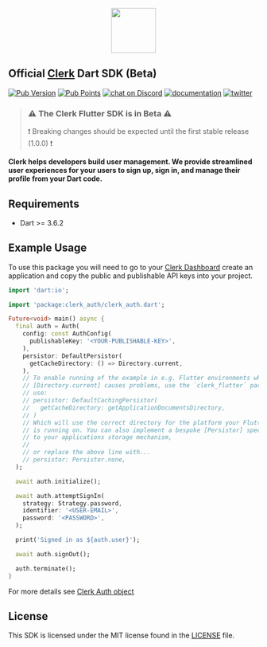 <p align="center">
<img src="https://images.clerk.com/static/logo-light-mode-400x400.png" height="90">
</p>

## Official [Clerk](https://clerk.com) Dart SDK (Beta)

[![Pub Version](https://img.shields.io/pub/v/clerk_auth?color=blueviolet)](https://pub.dev/packages/clerk_auth)
[![Pub Points](https://img.shields.io/pub/points/clerk_auth?label=pub%20points)](https://pub.dev/packages/clerk_auth/score)
[![chat on Discord](https://img.shields.io/discord/856971667393609759.svg?logo=discord)](https://discord.com/invite/b5rXHjAg7A)
[![documentation](https://img.shields.io/badge/documentation-clerk-green.svg)](https://clerk.com/docs)
[![twitter](https://img.shields.io/twitter/follow/ClerkDev?style=social)](https://twitter.com/intent/follow?screen_name=ClerkDev)

> ### ⚠️ The Clerk Flutter SDK is in Beta ⚠️
> ❗️ Breaking changes should be expected until the first stable release (1.0.0) ❗️

**Clerk helps developers build user management. We provide streamlined user experiences
for your users to sign up, sign in, and manage their profile from your Dart code.**

## Requirements

* Dart >= 3.6.2

## Example Usage

To use this package you will need to go to your [Clerk Dashboard](https://dashboard.clerk.com/)
create an application and copy the public and publishable API keys into your project.

```dart
import 'dart:io';

import 'package:clerk_auth/clerk_auth.dart';

Future<void> main() async {
  final auth = Auth(
    config: const AuthConfig(
      publishableKey: '<YOUR-PUBLISHABLE-KEY>',
    ),
    persistor: DefaultPersistor(
      getCacheDirectory: () => Directory.current,
    ),
    // To enable running of the example in e.g. Flutter environments where
    // [Directory.current] causes problems, use the `clerk_flutter` package and
    // use:
    // persistor: DefaultCachingPersistor(
    //   getCacheDirectory: getApplicationDocumentsDirectory,
    // )
    // Which will use the correct directory for the platform your Flutter app
    // is running on. You can also implement a bespoke [Persistor] specific
    // to your applications storage mechanism,
    //
    // or replace the above line with...
    // persistor: Persistor.none,
  );

  await auth.initialize();

  await auth.attemptSignIn(
    strategy: Strategy.password,
    identifier: '<USER-EMAIL>',
    password: '<PASSWORD>',
  );

  print('Signed in as ${auth.user}');

  await auth.signOut();

  auth.terminate();
}
```

For more details see [Clerk Auth object](https://pub.dev/documentation/clerk_auth/latest/clerk_auth/Auth-class.html)

## License

This SDK is licensed under the MIT license found in the [LICENSE](./LICENSE) file.
